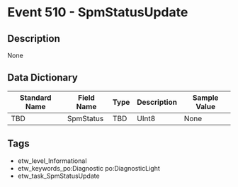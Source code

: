 # Event 510 - SpmStatusUpdate

## Description
None

## Data Dictionary
|Standard Name|Field Name|Type|Description|Sample Value|
|---|---|---|---|---|
|TBD|SpmStatus|TBD|UInt8|None|None|

## Tags
* etw_level_Informational
* etw_keywords_po:Diagnostic po:DiagnosticLight
* etw_task_SpmStatusUpdate